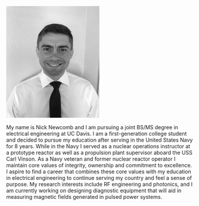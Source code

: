 <!-- ![](images/NickBioPic.jpg) -->
<img src="images/NickBioPic.jpg" width ="250" height="300"/>

My name is Nick Newcomb and I am pursuing a joint BS/MS degree in electrical engineering at UC Davis. I am a first-generation college student and decided to pursue my education after serving in the United States Navy for 8 years. While in the Navy I served as a nuclear operations instructor at a prototype reactor as well as a propulsion plant supervisor aboard the USS Carl Vinson. As a Navy veteran and former nuclear reactor operator I maintain core values of integrity, ownership and commitment to excellence. I aspire to find a career that combines these core values with my education in electrical engineering to continue serving my country and feel a sense of purpose. My research interests include RF engineering and photonics, and I am currently working on designing diagnostic equipment that will aid in measuring magnetic fields generated in pulsed power systems. 

 
